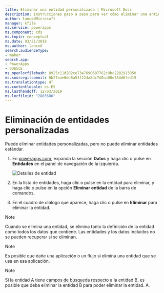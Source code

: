 ```yaml
---
title: Eliminar una entidad personalizada | Microsoft Docs
description: Instrucciones paso a paso para ver cómo eliminar una entidad personalizada y borrar todos los datos de Power Apps
author: lancedMicrosoft
manager: kfile
ms.service: powerapps
ms.component: cds
ms.topic: conceptual
ms.date: 03/21/2018
ms.author: lanced
search.audienceType:
- maker
search.app:
- PowerApps
- D365CE
ms.openlocfilehash: 8925c11d202ce73a7690687762c8bc2282913050
ms.sourcegitcommit: 6b27eae6dd8a53f224a8dc7d0aa00e334d6fed15
ms.translationtype: HT
ms.contentlocale: es-ES
ms.lasthandoff: 12/03/2019
ms.locfileid: "2883680"
---
```

# <a name="delete-a-custom-entity"></a>Eliminación de entidades personalizadas
Puede eliminar entidades personalizadas, pero no puede eliminar entidades estándar.

1. En [powerapps.com](https://make.powerapps.com/?utm_source=padocs&utm_medium=linkinadoc&utm_campaign=referralsfromdoc), expanda la sección **Datos** y haga clic o pulse en **Entidades** en el panel de navegación de la izquierda.

    ![Detalles de entidad](./media/data-platform-cds-create-entity/entitylist.png "Lista de entidades")

2. En la lista de entidades, haga clic o pulse en la entidad para eliminar, y haga clic o pulse en la opción **Eliminar entidad** de la barra de comandos.

3. En el cuadro de diálogo que aparece, haga clic o pulse en **Eliminar** para eliminar la entidad.

>[!NOTE]
>Cuando se elimina una entidad, se elimina tanto la definición de la entidad como todos los datos que contiene. Las entidades y los datos incluidos no se pueden recuperar si se eliminan.

>[!NOTE]
>Es posible que dañe una aplicación o un flujo si elimina una entidad que se usa en esa aplicación.

>[!NOTE]
>Si la entidad A tiene [campos de búsqueda](data-platform-entity-lookup.md) respecto a la entidad B, es posible que deba eliminar la entidad B para poder eliminar la entidad. A.

